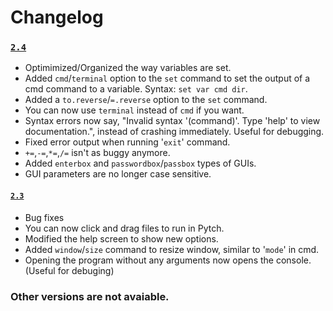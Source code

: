 # Changelog

### [`2.4`](https://www.dropbox.com/s/hemaehfpjzablu0/Pytch24.exe?dl=1)
- Optimimized/Organized the way variables are set.
- Added `cmd`/`terminal` option to the `set` command to set the output of a cmd command to a variable. Syntax: `set var cmd dir`.
- Added a `to.reverse`/`=.reverse` option to the `set` command.
- You can now use `terminal` instead of `cmd` if you want.
- Syntax errors now say, "Invalid syntax '(command)'. Type 'help' to view documentation.", instead of crashing immediately. Useful for debugging.
- Fixed error output when running '`exit`' command.
- `+=`,`-=`,`*=`,`/=` isn't as buggy anymore.
- Added `enterbox` and `passwordbox`/`passbox` types of GUIs.
- GUI parameters are no longer case sensitive.

#### [`2.3`](https://www.dropbox.com/s/3ic0bacnkul8vcl/Pytch23.exe?dl=1)
- Bug fixes
- You can now click and drag files to run in Pytch.
- Modified the help screen to show new options.
- Added `window`/`size` command to resize window, similar to '`mode`' in cmd.
- Opening the program without any arguments now opens the console. (Useful for debuging)

### Other versions are not avaiable.
